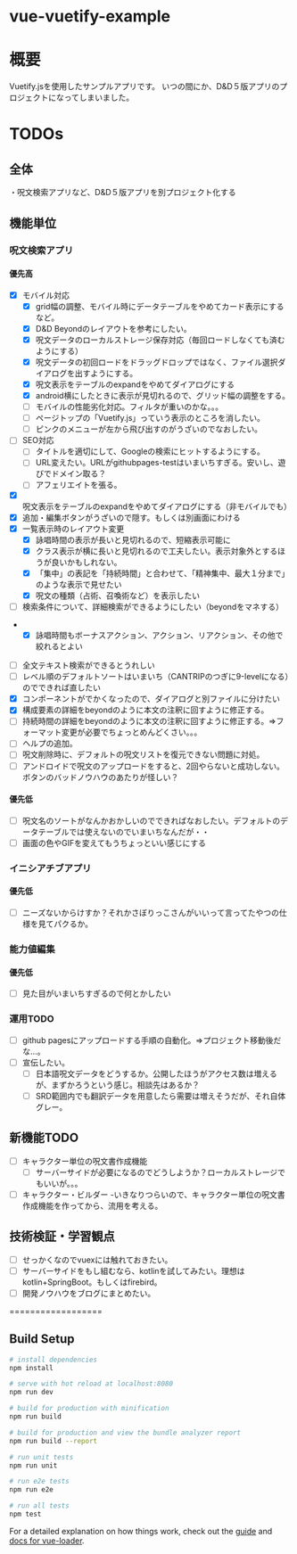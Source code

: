 # vue-vuetify-example
# 概要
Vuetify.jsを使用したサンプルアプリです。
いつの間にか、D&D５版アプリのプロジェクトになってしまいました。

# TODOs
## 全体
・呪文検索アプリなど、D&D５版アプリを別プロジェクト化する

## 機能単位
### 呪文検索アプリ
#### 優先高
* [x] モバイル対応
  - [x] grid幅の調整、モバイル時にデータテーブルをやめてカード表示にするなど。  
  - [x] D&D Beyondのレイアウトを参考にしたい。  
  - [x] 呪文データのローカルストレージ保存対応（毎回ロードしなくても済むようにする）  
  - [x] 呪文データの初回ロードをドラッグドロップではなく、ファイル選択ダイアログを出すようにする。  
  - [x] 呪文表示をテーブルのexpandをやめてダイアログにする  
  - [x] android横にしたときに表示が見切れるので、グリッド幅の調整をする。  
  - [ ] モバイルの性能劣化対応。フィルタが重いのかな。。。
  - [ ] ページトップの「Vuetify.js」っていう表示のところを消したい。 
  - [ ] ピンクのメニューが左から飛び出すのがうざいのでなおしたい。 
* [ ] SEO対応
  - [ ] タイトルを適切にして、Googleの検索にヒットするようにする。
  - [ ] URL変えたい。URLがgithubpages-testはいまいちすぎる。安いし、遊びでドメイン取る？
  - [ ] アフェリエイトを張る。
* [x] 呪文表示をテーブルのexpandをやめてダイアログにする（非モバイルでも）
* [x] 追加・編集ボタンがうざいので隠す。もしくは別画面にわける
* [x] 一覧表示時のレイアウト変更
  - [x] 詠唱時間の表示が長いと見切れるので、短縮表示可能に
  - [x] クラス表示が横に長いと見切れるので工夫したい。表示対象外とするほうが良いかもしれない。  
  - [x] 「集中」の表記を「持続時間」と合わせて、「精神集中、最大１分まで」のような表示で見せたい  
  - [x] 呪文の種類（占術、召喚術など）を表示したい
* [ ] 検索条件について、詳細検索ができるようにしたい（beyondをマネする）
* - [x] 詠唱時間もボーナスアクション、アクション、リアクション、その他で絞れるとよい
* [ ] 全文テキスト検索ができるとうれしい
* [ ] レベル順のデフォルトソートはいまいち（CANTRIPのつぎに9-levelになる）のでできれば直したい
* [x] コンポーネントがでかくなったので、ダイアログと別ファイルに分けたい
* [x] 構成要素の詳細をbeyondのように本文の注釈に回すように修正する。
* [ ] 持続時間の詳細をbeyondのように本文の注釈に回すように修正する。⇒フォーマット変更が必要でちょっとめんどくさい。。。
* [ ] ヘルプの追加。
* [ ] 呪文削除時に、デフォルトの呪文リストを復元できない問題に対処。
* [ ] アンドロイドで呪文のアップロードをすると、2回やらないと成功しない。ボタンのバッドノウハウのあたりが怪しい？

#### 優先低
* [ ] 呪文名のソートがなんかおかしいのでできればなおしたい。デフォルトのデータテーブルでは使えないのでいまいちなんだが・・
* [ ] 画面の色やGIFを変えてもうちょっといい感じにする

### イニシアチブアプリ
#### 優先低
* [ ] ニーズないからけすか？それかさぼりっこさんがいいって言ってたやつの仕様を見てパクるか。

### 能力値編集
#### 優先低
* [ ] 見た目がいまいちすぎるので何とかしたい

### 運用TODO
* [ ] github pagesにアップロードする手順の自動化。⇒プロジェクト移動後だな…。
* [ ] 宣伝したい。
  - [ ] 日本語呪文データをどうするか。公開したほうがアクセス数は増えるが、まずかろうという感じ。相談先はあるか？  
  - [ ] SRD範囲内でも翻訳データを用意したら需要は増えそうだが、それ自体グレー。  

## 新機能TODO
* [ ] キャラクター単位の呪文書作成機能
  - [ ] サーバーサイドが必要になるのでどうしようか？ローカルストレージでもいいが。。。  
*  [ ] キャラクター・ビルダー
  -いきなりつらいので、キャラクター単位の呪文書作成機能を作ってから、流用を考える。  

## 技術検証・学習観点
* [ ] せっかくなのでvuexには触れておきたい。
* [ ] サーバーサイドをもし組むなら、kotlinを試してみたい。理想はkotlin+SpringBoot。もしくはfirebird。
* [ ] 開発ノウハウをブログにまとめたい。

==================

## Build Setup

``` bash
# install dependencies
npm install

# serve with hot reload at localhost:8080
npm run dev

# build for production with minification
npm run build

# build for production and view the bundle analyzer report
npm run build --report

# run unit tests
npm run unit

# run e2e tests
npm run e2e

# run all tests
npm test
```

For a detailed explanation on how things work, check out the [guide](http://vuejs-templates.github.io/webpack/) and [docs for vue-loader](http://vuejs.github.io/vue-loader).

